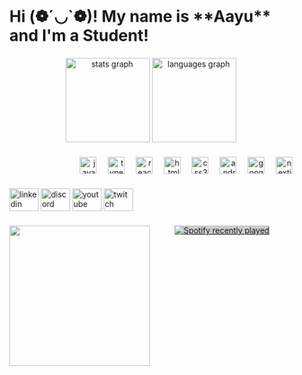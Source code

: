 <h1 align="left">Hi (❁´◡`❁)! My name is **Aayu** and I'm a Student!</h1>

###

<div align="center">
  <img src="https://github-readme-stats.vercel.app/api?username=JUCILY117&hide_title=false&hide_rank=false&show_icons=true&include_all_commits=true&count_private=true&disable_animations=false&theme=dracula&locale=en&hide_border=false" height="150" alt="stats graph" />
  <img src="https://github-readme-stats.vercel.app/api/top-langs?username=JUCILY117&locale=en&hide_title=false&layout=compact&card_width=320&langs_count=5&theme=dark&hide_border=false&custom_title=Languages%20I%20use" height="150" alt="languages graph" />
</div>

###

<div align="right">
  <img src="https://cdn.jsdelivr.net/gh/devicons/devicon/icons/javascript/javascript-original.svg" height="30" alt="javascript logo" />
  <img width="12" />
  <img src="https://cdn.jsdelivr.net/gh/devicons/devicon/icons/typescript/typescript-original.svg" height="30" alt="typescript logo" />
  <img width="12" />
  <img src="https://cdn.jsdelivr.net/gh/devicons/devicon/icons/react/react-original.svg" height="30" alt="react logo" />
  <img width="12" />
  <img src="https://cdn.jsdelivr.net/gh/devicons/devicon/icons/html5/html5-original.svg" height="30" alt="html5 logo" />
  <img width="12" />
  <img src="https://cdn.jsdelivr.net/gh/devicons/devicon/icons/css3/css3-original.svg" height="30" alt="css3 logo" />
  <img width="12" />
  <img src="https://cdn.jsdelivr.net/gh/devicons/devicon/icons/androidstudio/androidstudio-original.svg" height="30" alt="androidstudio logo" />
  <img width="12" />
  <img src="https://cdn.jsdelivr.net/gh/devicons/devicon/icons/googlecloud/googlecloud-original.svg" height="30" alt="googlecloud logo" />
  <img width="12" />
  <img src="https://cdn.jsdelivr.net/gh/devicons/devicon/icons/nextjs/nextjs-original.svg" height="30" alt="nextjs logo" />
</div>

###

<div align="left">
  <img src="https://raw.githubusercontent.com/maurodesouza/profile-readme-generator/master/src/assets/icons/social/linkedin/default.svg" width="52" height="40" alt="linkedin logo" />
  <img src="https://raw.githubusercontent.com/maurodesouza/profile-readme-generator/master/src/assets/icons/social/discord/default.svg" width="52" height="40" alt="discord logo" />
  <img src="https://raw.githubusercontent.com/maurodesouza/profile-readme-generator/master/src/assets/icons/social/youtube/default.svg" width="52" height="40" alt="youtube logo" />
  <img src="https://raw.githubusercontent.com/maurodesouza/profile-readme-generator/master/src/assets/icons/social/twitch/default.svg" width="52" height="40" alt="twitch logo" />
</div>

###

<img align="left" height="250" src="https://media.tenor.com/UePqw3aFDY8AAAAM/emma-myers-wednesday-netflix.gif" />

###

<div align="center">
  <a href="https://open.spotify.com/user/ctcv9kcrrch2lf4xra023d4f7">
    <img src="https://spotify-recently-played-readme.vercel.app/api?user=ctcv9kcrrch2lf4xra023d4f7&count=3&unique=true" alt="Spotify recently played" style="background-color:#ccc;" target="_blank"/>
  </a>
</div>

###

<br clear="both">

<!--![Snake animation](https://github.com/JUCILY117/JUCILY117/raw/github-contribution-grid-snake.svg)-->
